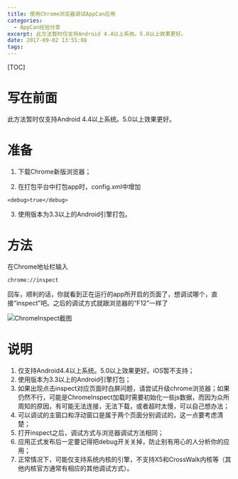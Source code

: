 ```yaml
---
title: 使用Chrome浏览器调试AppCan应用
categories: 
  - AppCan经验分享
excerpt: 此方法暂时仅支持Android 4.4以上系统。5.0以上效果更好。
date: 2017-09-02 13:55:08
tags: 
---
```


[TOC]
# 写在前面
此方法暂时仅支持Android 4.4以上系统。5.0以上效果更好。

# 准备

1. 下载Chrome新版浏览器；

2. 在打包平台中打包app时，config.xml中增加
```
<debug>true</debug>
```

3. 使用版本为3.3以上的Android引擎打包。

# 方法

在Chrome地址栏输入
```
chrome://inspect
```
回车，顺利的话，你就看到正在运行的app所开启的页面了，想调试哪个，直接“inspect”吧。之后的调试方式就跟浏览器的“F12”一样了

![ChromeInspect截图](1745248-3db3cfc2802368a7.webp)

# 说明

1. 仅支持Android4.4以上系统。5.0以上效果更好。iOS暂不支持；
2. 使用版本为3.3以上的Android引擎打包；
3. 如果出现点击inspect对应页面时白屏问题，请尝试升级chrome浏览器；如果仍然不行，可能是ChromeInspect加载时需要初始化一些js数据，而因为众所周知的原因，有可能无法连接，无法下载，或者超时太慢，可以自己想办法；
4. 可以调试的主窗口和浮动窗口是属于两个页面分别调试的，这一点要考虑清楚；
5. 打开inspect之后，调试方式与浏览器调试方法相同；
6. 应用正式发布后一定要记得把debug开关关掉，防止别有用心的人分析你的应用；
7. 正常情况下，可能仅支持系统内核的引擎，不支持X5和CrossWalk内核等（其他内核官方通常有相应的其他调试方式）。
